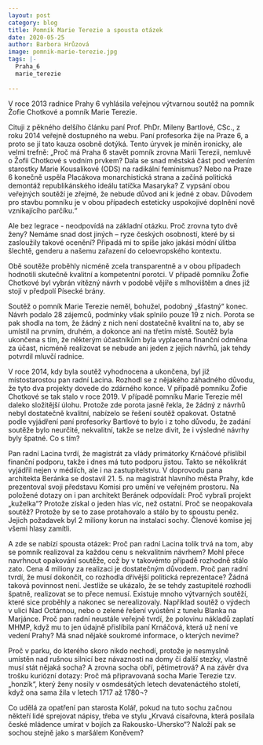 ```yaml
---
layout: post
category: blog
title: Pomník Marie Terezie a spousta otázek 
date: 2020-05-25
author: Barbora Hrůzová
image: pomnik-marie-terezie.jpg
tags: |-
  Praha_6
  marie_terezie
  
---
```

V roce 2013 radnice Prahy 6 vyhlásila veřejnou výtvarnou soutěž na pomník Žofie Chotkové a pomník Marie Terezie. 

Cituji z pěkného delšího článku paní Prof. PhDr. Mileny Bartlové, CSc., z roku 2014 veřejně dostupného na webu.  Paní profesorka žije na Praze 6, a proto se jí tato kauza osobně dotýká. Tento úryvek je míněn ironicky, ale velmi trefně:
 „Proč má Praha 6 stavět pomník zrovna Marii Terezii, nemluvě o Žofii Chotkové s vodním prvkem? Dala se snad městská část pod vedením starostky Marie Kousalíkové (ODS) na radikální feminismus? Nebo na Praze 6 konečně uspěla Placákova monarchistická strana a začíná politická demontáž republikánského ideálu tatíčka Masaryka? Z vypsání obou veřejných soutěží je zřejmé, že nebude důvod ani k jedné z obav. Důvodem pro stavbu pomníku je v obou případech esteticky uspokojivé doplnění nově vznikajícího parčíku.“ 
 
Ale bez legrace - neodpovídá na základní otázku. Proč zrovna tyto dvě ženy? Nemáme snad dost jiných – ryze českých osobností, které by si zasloužily takové ocenění? Připadá mi to spíše jako jakási módní úlitba šlechtě, genderu a našemu zařazení do celoevropského kontextu.

Obě soutěže proběhly nicméně zcela transparentně a v obou případech hodnotili skutečně kvalitní a kompetentní porotci. V případě pomníku Žofie Chotkové byl vybrán vítězný návrh v podobě vějíře s mlhovištěm a dnes již stojí v předpolí Písecké brány.

Soutěž o pomník Marie Terezie neměl, bohužel, podobný „šťastný“ konec. Návrh podalo 28 zájemců, podmínky však splnilo pouze 19 z nich. Porota se pak shodla na tom, že žádný z nich není dostatečně kvalitní na to, aby se umístil na prvním, druhém, a dokonce ani na třetím místě. Soutěž byla ukončena s tím, že některým účastníkům byla vyplacena finanční odměna za účast, nicméně realizovat se nebude ani jeden z jejich návrhů, jak tehdy potvrdil mluvčí radnice.  

V roce 2014, kdy byla soutěž vyhodnocena a ukončena, byl již místostarostou pan radní Lacina. Rozhodl se z nějakého záhadného důvodu, že tyto dva projekty dovede do zdárného konce. V případě pomníku Žofie Chotkové se tak stalo v roce 2019. 
V případě pomníku Marie Terezie měl daleko složitější úlohu. Protože zde porota jasně řekla, že žádný z návrhů nebyl dostatečně kvalitní, nabízelo se řešení soutěž opakovat. Ostatně podle vyjádření paní profesorky Bartlové to bylo i z toho důvodu, že zadání soutěže bylo neurčité, nekvalitní, takže se nelze divit, že i výsledné návrhy byly špatné. Co s tím?

Pan radní Lacina tvrdí, že magistrát za vlády primátorky Krnáčové přislíbil finanční podporu, takže i dnes má tuto podporu jistou. Takto se několikrát vyjádřil nejen v médiích, ale i na zastupitelstvu. V doprovodu pana architekta Beránka se dostavil 21. 5. na magistrát hlavního města Prahy, kde prezentoval svoji představu Komisi pro umění ve veřejném prostoru. Na položené dotazy on i pan architekt Beránek odpovídali: Proč vybrali projekt „kuželka“? Protože získal o jeden hlas víc, než ostatní. Proč se neopakovala soutěž? Protože by se to zase protahovalo a stálo by to spoustu peněz. 
Jejich požadavek byl 2 miliony korun na instalaci sochy. Členové komise jej všemi hlasy zamítli. 

A zde se nabízí spousta otázek:
Proč pan radní Lacina tolik trvá na tom, aby se pomník realizoval za každou cenu s nekvalitním návrhem? Mohl přece navrhnout opakování soutěže, což by v takovémto případě rozhodně stálo zato. Cena 4 miliony za realizaci je dostatečným důvodem.
Proč pan radní tvrdí, že musí dokončit, co rozhodla dřívější politická reprezentace? Žádná taková povinnost není. Jestliže se ukázalo, že se tehdy zastupitelé rozhodli špatně, realizovat se to přece nemusí. Existuje mnoho výtvarných soutěží, které sice proběhly a nakonec se nerealizovaly. Například soutěž o výdech v ulici Nad Octárnou, nebo o zelené řešení vyústění z tunelu Blanka na Marjánce. 
Proč pan radní neustále veřejně tvrdí, že polovinu nákladů zaplatí MHMP, když mu to jen údajně přislíbila paní Krnáčová, která už není ve vedení Prahy? Má snad nějaké soukromé informace, o kterých nevíme?

Proč v parku, do kterého skoro nikdo nechodí, protože je nesmyslně umístěn nad rušnou silnicí bez návaznosti na domy či další stezky, vlastně musí stát nějaká socha? A zrovna socha obří, pětimetrová?
A na závěr dva trošku kuriózní dotazy: 
Proč má připravovaná socha Marie Terezie tzv. „honzík“, který ženy nosily v osmdesátých letech devatenáctého století, když ona sama žila v letech 1717 až 1780¬?

Co udělá za opatření pan starosta Kolář, pokud na tuto sochu začnou někteří lidé sprejovat nápisy, třeba ve stylu „Krvavá císařovna, která posílala české mládence umírat v bojích za Rakousko-Uhersko“? Naloží pak se sochou stejně jako s maršálem Koněvem?


